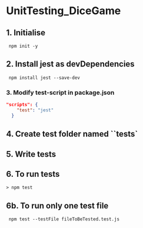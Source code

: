 # UnitTesting_DiceGame

## 1. Initialise

```shell
 npm init -y
```

## 2. Install jest as devDependencies

```shell
 npm install jest --save-dev
```

### 3. Modify test-script in package.json

```json
"scripts": {
    "test": "jest"
  }
```

## 4. Create test folder named ``__tests__`

## 5. Write tests

## 6. To run tests

```shell
> npm test
```

## 6b. To run only one test file

```shell
 npm test --testFile fileToBeTested.test.js
```
